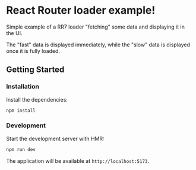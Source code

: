 # React Router loader example!

Simple example of a RR7 loader "fetching" some data and displaying it in the UI.

The "fast" data is displayed immediately, while the "slow" data is displayed once it is fully loaded.

## Getting Started

### Installation

Install the dependencies:

```bash
npm install
```

### Development

Start the development server with HMR:

```bash
npm run dev
```

The application will be available at `http://localhost:5173`.
